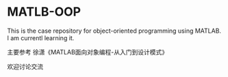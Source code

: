 # MATLB-OOP
This is the case repository for object-oriented programming using MATLAB.
I am currentl learning it.

主要参考 徐潇《MATLAB面向对象编程-从入门到设计模式》

欢迎讨论交流
